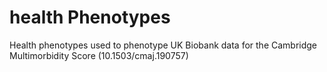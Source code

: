 # health Phenotypes

Health phenotypes used to phenotype UK Biobank data for the Cambridge Multimorbidity Score (10.1503/cmaj.190757)
